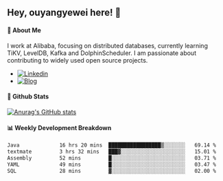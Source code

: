 ## Hey, ouyangyewei here! :wave:

#### :rocket: About Me
I work at Alibaba, focusing on distributed databases, currently learning TiKV, LevelDB, Kafka and DolphinScheduler. I am passionate about contributing to widely used open source projects.

- [![Linkedin](https://img.shields.io/badge/LinkedIn-ouyangyewei-blue)](https://www.linkedin.com/in/ouyangyewei/)
- [![Blog](https://img.shields.io/badge/Blog-yeweiouyang-orange)](https://blog.csdn.net/yeweiouyang)

#### :star2: Github Stats
[![Anurag's GitHub stats](https://github-readme-stats.vercel.app/api?username=ouyangyewei&show_icons=true&cache_seconds=3600&theme=tokyonight)](https://github.com/anuraghazra/github-readme-stats)

#### :bar_chart: Weekly Development Breakdown
<!--START_SECTION:waka-->

```txt
Java             16 hrs 20 mins  █████████████████▒░░░░░░░   69.14 %
textmate         3 hrs 32 mins   ███▓░░░░░░░░░░░░░░░░░░░░░   15.01 %
Assembly         52 mins         █░░░░░░░░░░░░░░░░░░░░░░░░   03.71 %
YAML             49 mins         █░░░░░░░░░░░░░░░░░░░░░░░░   03.47 %
SQL              28 mins         ▓░░░░░░░░░░░░░░░░░░░░░░░░   02.00 %
```

<!--END_SECTION:waka-->
